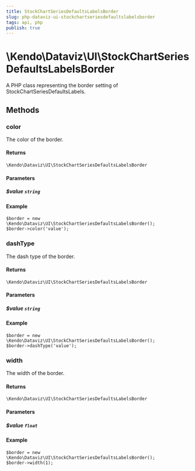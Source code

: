 ```yaml
---
title: StockChartSeriesDefaultsLabelsBorder
slug: php-dataviz-ui-stockchartseriesdefaultslabelsborder
tags: api, php
publish: true
---
```


# \Kendo\Dataviz\UI\StockChartSeriesDefaultsLabelsBorder

A PHP class representing the border setting of StockChartSeriesDefaultsLabels.


## Methods

### color
The color of the border.

#### Returns
`\Kendo\Dataviz\UI\StockChartSeriesDefaultsLabelsBorder`

#### Parameters

##### $value `string`



#### Example 
    $border = new \Kendo\Dataviz\UI\StockChartSeriesDefaultsLabelsBorder();
    $border->color('value');

### dashType
The dash type of the border.

#### Returns
`\Kendo\Dataviz\UI\StockChartSeriesDefaultsLabelsBorder`

#### Parameters

##### $value `string`



#### Example 
    $border = new \Kendo\Dataviz\UI\StockChartSeriesDefaultsLabelsBorder();
    $border->dashType('value');

### width
The width of the border.

#### Returns
`\Kendo\Dataviz\UI\StockChartSeriesDefaultsLabelsBorder`

#### Parameters

##### $value `float`



#### Example 
    $border = new \Kendo\Dataviz\UI\StockChartSeriesDefaultsLabelsBorder();
    $border->width(1);

